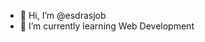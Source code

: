 - 👋 Hi, I’m @esdrasjob
- 🌱 I’m currently learning Web Development

<!---
esdrasjob/esdrasjob is a ✨ special ✨ repository because its `README.md` (this file) appears on your GitHub profile.
You can click the Preview link to take a look at your changes.
--->
